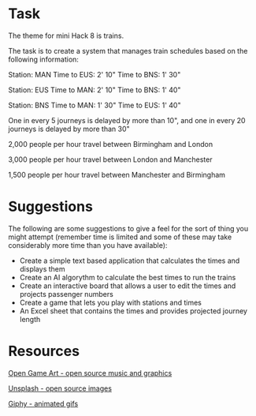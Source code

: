 # Task

The theme for mini Hack 8 is trains.

The task is to create a system that manages train schedules based on the following information:

Station: MAN
Time to EUS: 2' 10"
Time to BNS: 1' 30"

Station: EUS
Time to MAN: 2' 10"
Time to BNS: 1' 40"

Station: BNS
Time to MAN: 1' 30"
Time to EUS: 1' 40"

One in every 5 journeys is delayed by more than 10", and one in every 20 journeys is delayed by more than 30"

2,000 people per hour travel between Birmingham and London

3,000 people per hour travel between London and Manchester

1,500 people per hour travel between Manchester and Birmingham


# Suggestions

The following are some suggestions to give a feel for the sort of thing you might attempt (remember time is limited and some of these may take considerably more time than you have available):

* Create a simple text based application that calculates the times and displays them
* Create an AI algorythm to calculate the best times to run the trains
* Create an interactive board that allows a user to edit the times and projects passenger numbers
* Create a game that lets you play with stations and times
* An Excel sheet that contains the times and provides projected journey length


# Resources

[Open Game Art - open source music and graphics](https://opengameart.org/)

[Unsplash - open source images](https://unsplash.com/)

[Giphy - animated gifs](https://giphy.com/)


